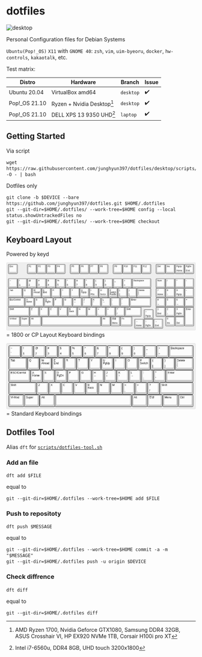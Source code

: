 # dotfiles
![desktop](.images/cover.png)

Personal Configuration files for Debian Systems


``Ubuntu(Pop!_OS)`` ``X11`` with ``GNOME 40``: ``zsh``, ``vim``, ``uim-byeoru``, ``docker``, ``hw-controls``, ``kakaotalk``, etc.


Test matrix:

| Distro | Hardware | Branch | Issue |
| ------ | -------- | ------ | ----- |
| Ubuntu 20.04 | VirtualBox amd64 | ``desktop`` | :heavy_check_mark: |
| Pop!_OS 21.10 | Ryzen + Nvidia Desktop[^desktop-specification] | ``desktop`` | :heavy_check_mark: |
| Pop!_OS 21.10 | DELL XPS 13 9350 UHD[^laptop-specification] | ``laptop`` | :heavy_check_mark: |

[^desktop-specification]: AMD Ryzen 1700, Nvidia Geforce GTX1080, Samsung DDR4 32GB, ASUS Crosshair VI, HP EX920 NVMe 1TB, Corsair H100i pro XT
[^laptop-specification]: Intel i7-6560u, DDR4 8GB, UHD touch 3200x1800

## Getting Started

Via script

```shell
wget https://raw.githubusercontent.com/junghyun397/dotfiles/desktop/scripts/setup/setup.sh -O - | bash
```

Dotfiles only

```shell
git clone -b $DEVICE --bare https://github.com/junghyun397/dotfiles.git $HOME/.dotfiles
git --git-dir=$HOME/.dotfiles/ --work-tree=$HOME config --local status.showUntrackedFiles no
git --git-dir=$HOME/.dotfiles/ --work-tree=$HOME checkout
```

## Keyboard Layout

Powered by keyd

![1800-keyboard](.images/keyboard-layout.png)
= 1800 or CP Layout Keyboard bindings


![standard-keyboard](.images/keyboard-layout-mini.png)
= Standard Keyboard bindings

## Dotfiles Tool

Alias ``dft`` for [``scripts/dotfiles-tool.sh``](https://github.com/junghyun397/dotfiles/blob/desktop/scripts/dotfiles-tool.sh)

### Add an file

```shell
dft add $FILE 
```

equal to

```shell
git --git-dir=$HOME/.dotfiles --work-tree=$HOME add $FILE
```

### Push to repositoty

```shell
dft push $MESSAGE
```

equal to

```shell
git --git-dir=$HOME/.dotfiles --work-tree=$HOME commit -a -m "$MESSAGE"
git --git-dir=$HOME/.dotfiles push -u origin $DEVICE

```

### Check diffrence

```shell
dft diff
```

equal to

```shell
git --git-dir=$HOME/.dotfiles diff
```
